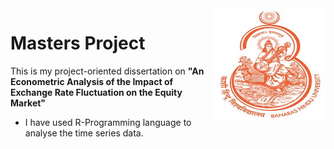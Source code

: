 <img align="right" width="180" height="180" src="https://github.com/JaishreeJoshita/MA_Thesis/blob/c0ef32e612dda5893fd52b123d7de3c231a668cc/BHU%20logo.jpg">

# Masters Project
This is my project-oriented dissertation on **"An Econometric Analysis of the Impact of Exchange Rate Fluctuation on the Equity Market"**
- I have used R-Programming language to analyse the time series data. 
